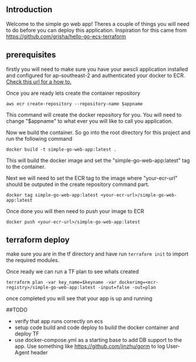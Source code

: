 ## Introduction
Welcome to the simple go web app!
Theres a couple of things you will need to do before you can deploy this application. Inspiration for this came from https://github.com/grisha/hello-go-ecs-terraform 

## prerequisites

firstly you will need to make sure you have your awscli application installed and configured for ap-southeast-2 and authenticated your docker to ECR. [Check this url for a how to.](https://docs.aws.amazon.com/AmazonECR/latest/userguide/ECR_AWSCLI.html#AWSCLI_get-login)

Once you are ready lets create the container repository
```
aws ecr create-repository --repository-name $appname
```
This command will create the docker repository for you. You will need to change "$appname" to what ever you will like to call you application.

Now we build the container. So go into the root directory for this project and run the following command
```
docker build -t simple-go-web-app:latest .
```
This will build the docker image and set the "simple-go-web-app:latest" tag to the container.

Next we will need to set the ECR tag to the image where "your-ecr-url" should be outputed in the create repository command part.
```
docker tag simple-go-web-app:latest <your-ecr-url>/simple-go-web-app:latest
```

Once done you will then need to push your image to ECR
```
docker push <your-ecr-url>/simple-go-web-app:latest  
```

## terraform deploy

make sure you are in the tf directory and have run `terraform init` to import the required modules.

Once ready we can run a TF plan to see whats created
```
terraform plan -var key_name=$keyname -var dockerimg=<ecr-registry>/simple-go-web-app:latest -input=false -out=plan
```
once completed you will see that your app is up and running

##TODO
- verify that app runs correctly on ecs
- setup code build and code deploy to build the docker container and deploy TF
- use docker-compose.yml as a starting base to add DB support to the app. Use something like https://github.com/jinzhu/gorm to log User-Agent	header
